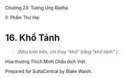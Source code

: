  

Chương 23: Tương Ưng Rādha

II: Phẩm Thứ Hai

# 16\. Khổ Tánh

> _(Như kinh trên, chỉ thay “khổ” bằng “khổ tánh” )_.

Hòa thượng Thích Minh Châu dịch Việt.

Prepared for SuttaCentral by Blake Walsh.